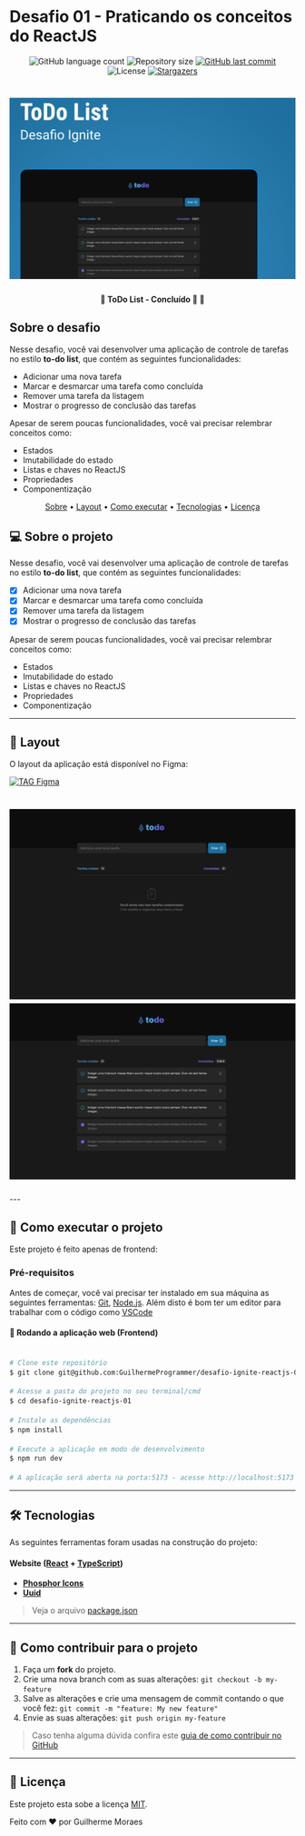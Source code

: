 # Desafio 01 - Praticando os conceitos do ReactJS

<p align="center">
  <img alt="GitHub language count" src="https://img.shields.io/github/languages/count/GuilhermeProgrammer/desafio-ignite-reactjs-01?color=%2304D361">

  <img alt="Repository size" src="https://img.shields.io/github/repo-size/GuilhermeProgrammer/desafio-ignite-reactjs-01">
  
  <a href="https://github.com/GuilhermeProgrammer/desafio-ignite-reactjs-01/commits/master">
    <img alt="GitHub last commit" src="https://img.shields.io/github/last-commit/GuilhermeProgrammer/desafio-ignite-reactjs-01">
  </a>
    
   <img alt="License" src="https://img.shields.io/badge/license-MIT-brightgreen">
   <a href="https://github.com/GuilhermeProgrammer/desafio-ignite-reactjs-01/stargazers">
    <img alt="Stargazers" src="https://img.shields.io/github/stars/GuilhermeProgrammer/desafio-ignite-reactjs-01?style=social">
  </a>

</p>

</p>
<h1 align="center">
    <img alt="Banner Desafio 01" title="#NextLevelWeek" src="./src/assets/banner.png" />
</h1>

<h4 align="center"> 
	🚧  ToDo List - Concluído 🚀 🚧
</h4>

## Sobre o desafio

Nesse desafio, você vai desenvolver uma aplicação de controle de tarefas no estilo **to-do list**, que contém as seguintes funcionalidades:

- Adicionar uma nova tarefa
- Marcar e desmarcar uma tarefa como concluída
- Remover uma tarefa da listagem
- Mostrar o progresso de conclusão das tarefas

Apesar de serem poucas funcionalidades, você vai precisar relembrar conceitos como:

- Estados
- Imutabilidade do estado
- Listas e chaves no ReactJS
- Propriedades
- Componentização

<p align="center">
 <a href="#-sobre-o-projeto">Sobre</a> •
 <a href="#-layout">Layout</a> • 
 <a href="#-como-executar-o-projeto">Como executar</a> • 
 <a href="#-tecnologias">Tecnologias</a> • 
 <a href="#user-content--licença">Licença</a>
</p>


## 💻 Sobre o projeto

Nesse desafio, você vai desenvolver uma aplicação de controle de tarefas no estilo **to-do list**, que contém as seguintes funcionalidades:

- [x] Adicionar uma nova tarefa
- [x] Marcar e desmarcar uma tarefa como concluída
- [x] Remover uma tarefa da listagem
- [x] Mostrar o progresso de conclusão das tarefas

Apesar de serem poucas funcionalidades, você vai precisar relembrar conceitos como:

  - Estados
  - Imutabilidade do estado
  - Listas e chaves no ReactJS
  - Propriedades
  - Componentização

---

## 🎨 Layout

O layout da aplicação está disponível no Figma:

<a href="[https://www.figma.com/file/1SxgOMojOB2zYT0Mdk28lB/Ecoleta?node-id=136%3A546](https://www.figma.com/file/0n0zDN7zbzhRbaEO74Xesx/ToDo-List/duplicate)">
  <img alt="TAG Figma" src="https://img.shields.io/badge/Acessar%20Layout%20-Figma-%2304D361">
</a>

<h1 align="center">
    <img alt="Banner Figma ToDo Empty" title="#ToDoEmpty" src="./src/assets/todo_empty.png" />
    <img alt="Banner Figma ToDo" title="#ToDo" src="./src/assets/todo.png" />
</h1>
---

## 🚀 Como executar o projeto

Este projeto é feito apenas de frontend:

### Pré-requisitos

Antes de começar, você vai precisar ter instalado em sua máquina as seguintes ferramentas:
[Git](https://git-scm.com), [Node.js](https://nodejs.org/en/). 
Além disto é bom ter um editor para trabalhar com o código como [VSCode](https://code.visualstudio.com/)


#### 🧭 Rodando a aplicação web (Frontend)

```bash

# Clone este repositório
$ git clone git@github.com:GuilhermeProgrammer/desafio-ignite-reactjs-01.git

# Acesse a pasta do projeto no seu terminal/cmd
$ cd desafio-ignite-reactjs-01

# Instale as dependências
$ npm install

# Execute a aplicação em modo de desenvolvimento
$ npm run dev

# A aplicação será aberta na porta:5173 - acesse http://localhost:5173

```

---

## 🛠 Tecnologias

As seguintes ferramentas foram usadas na construção do projeto:

#### **Website**  ([React](https://reactjs.org/)  +  [TypeScript](https://www.typescriptlang.org/))

-   **[Phosphor Icons](https://phosphoricons.com/)**
-   **[Uuid](https://www.npmjs.com/package/uuid)**


> Veja o arquivo  [package.json](https://github.com/GuilhermeProgrammer/desafio-ignite-reactjs-01/blob/master/web/package.json)

---

## 💪 Como contribuir para o projeto

1. Faça um **fork** do projeto.
2. Crie uma nova branch com as suas alterações: `git checkout -b my-feature`
3. Salve as alterações e crie uma mensagem de commit contando o que você fez: `git commit -m "feature: My new feature"`
4. Envie as suas alterações: `git push origin my-feature`
> Caso tenha alguma dúvida confira este [guia de como contribuir no GitHub](./CONTRIBUTING.md)

---

## 📝 Licença

Este projeto esta sobe a licença [MIT](./LICENSE).

Feito com ❤️ por Guilherme Moraes